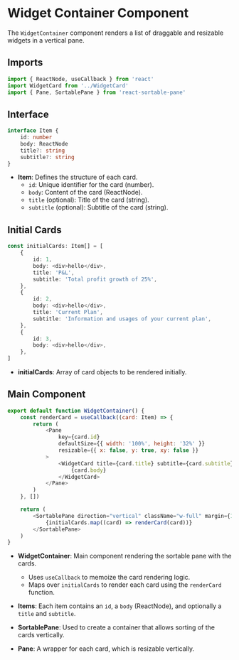 # Widget Container Component

The `WidgetContainer` component renders a list of draggable and resizable widgets in a vertical pane.

## Imports

```typescript
import { ReactNode, useCallback } from 'react'
import WidgetCard from '../WidgetCard'
import { Pane, SortablePane } from 'react-sortable-pane'
```

## Interface

```typescript
interface Item {
    id: number
    body: ReactNode
    title?: string
    subtitle?: string
}
```

- **Item**: Defines the structure of each card.
    - `id`: Unique identifier for the card (number).
    - `body`: Content of the card (ReactNode).
    - `title` (optional): Title of the card (string).
    - `subtitle` (optional): Subtitle of the card (string).

## Initial Cards

```typescript
const initialCards: Item[] = [
    {
        id: 1,
        body: <div>hello</div>,
        title: 'P&L',
        subtitle: 'Total profit growth of 25%',
    },
    {
        id: 2,
        body: <div>hello</div>,
        title: 'Current Plan',
        subtitle: 'Information and usages of your current plan',
    },
    {
        id: 3,
        body: <div>hello</div>,
    },
]
```

- **initialCards**: Array of card objects to be rendered initially.

## Main Component

```javascript
export default function WidgetContainer() {
    const renderCard = useCallback((card: Item) => {
        return (
            <Pane
                key={card.id}
                defaultSize={{ width: '100%', height: '32%' }}
                resizable={{ x: false, y: true, xy: false }}
            >
                <WidgetCard title={card.title} subtitle={card.subtitle}>
                    {card.body}
                </WidgetCard>
            </Pane>
        )
    }, [])

    return (
        <SortablePane direction="vertical" className="w-full" margin={16}>
            {initialCards.map((card) => renderCard(card))}
        </SortablePane>
    )
}
```

- **WidgetContainer**: Main component rendering the sortable pane with the cards.
    - Uses `useCallback` to memoize the card rendering logic.
    - Maps over `initialCards` to render each card using the `renderCard` function.

- **Items**: Each item contains an `id`, a `body` (ReactNode), and optionally a `title` and `subtitle`.
- **SortablePane**: Used to create a container that allows sorting of the cards vertically.
- **Pane**: A wrapper for each card, which is resizable vertically.
